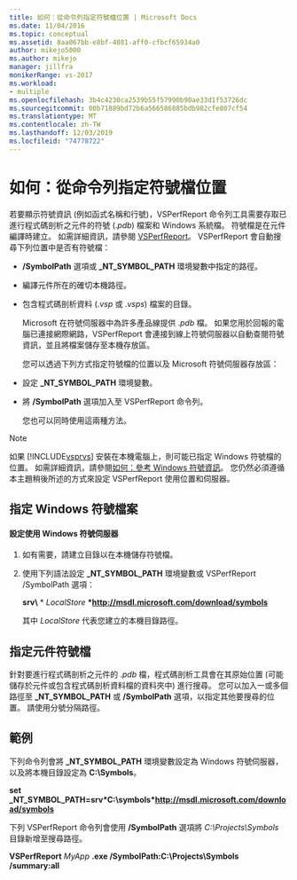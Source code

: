 ```yaml
---
title: 如何：從命令列指定符號檔位置 | Microsoft Docs
ms.date: 11/04/2016
ms.topic: conceptual
ms.assetid: 8aa067bb-e8bf-4081-aff0-cfbcf65934a0
author: mikejo5000
ms.author: mikejo
manager: jillfra
monikerRange: vs-2017
ms.workload:
- multiple
ms.openlocfilehash: 3b4c4230ca2539b55f57990b90ae33d1f53726dc
ms.sourcegitcommit: 00b71889bd72b6a566586885bdb982cfe807cf54
ms.translationtype: MT
ms.contentlocale: zh-TW
ms.lasthandoff: 12/03/2019
ms.locfileid: "74778722"
---
```

# <a name="how-to-specify-symbol-file-locations-from-the-command-line"></a>如何：從命令列指定符號檔位置
若要顯示符號資訊 (例如函式名稱和行號)，VSPerfReport 命令列工具需要存取已進行程式碼剖析之元件的符號 (.*pdb*) 檔案和 Windows 系統檔。 符號檔是在元件編譯時建立。 如需詳細資訊，請參閱 [VSPerfReport](../profiling/vsperfreport.md)。 VSPerfReport 會自動搜尋下列位置中是否有符號檔：

- **/SymbolPath** 選項或 **_NT_SYMBOL_PATH** 環境變數中指定的路徑。

- 編譯元件所在的確切本機路徑。

- 包含程式碼剖析資料 (.*vsp* 或 .*vsps*) 檔案的目錄。

  Microsoft 在符號伺服器中為許多產品線提供 .*pdb* 檔。 如果您用於回報的電腦已連接網際網路，VSPerfReport 會連接到線上符號伺服器以自動查閱符號資訊，並且將檔案儲存至本機存放區。

  您可以透過下列方式指定符號檔的位置以及 Microsoft 符號伺服器存放區：

- 設定 **_NT_SYMBOL_PATH** 環境變數。

- 將 **/SymbolPath** 選項加入至 VSPerfReport 命令列。

  您也可以同時使用這兩種方法。

> [!NOTE]
> 如果 [!INCLUDE[vsprvs](../code-quality/includes/vsprvs_md.md)] 安裝在本機電腦上，則可能已指定 Windows 符號檔的位置。 如需詳細資訊，請參閱[如何：參考 Windows 符號資訊](../profiling/how-to-reference-windows-symbol-information.md)。 您仍然必須遵循本主題稍後所述的方式來設定 VSPerfReport 使用位置和伺服器。

## <a name="specify-windows-symbol-files"></a>指定 Windows 符號檔案

#### <a name="to-configure-the-use-of-the-windows-symbol-server"></a>設定使用 Windows 符號伺服器

1. 如有需要，請建立目錄以在本機儲存符號檔。

2. 使用下列語法設定 **_NT_SYMBOL_PATH** 環境變數或 VSPerfReport /SymbolPath 選項：

    **srv\\** * *LocalStore* **\*http://msdl.microsoft.com/download/symbols**

    其中 *LocalStore* 代表您建立的本機目錄路徑。

## <a name="specify-component-symbol-files"></a>指定元件符號檔
 針對要進行程式碼剖析之元件的 .*pdb* 檔，程式碼剖析工具會在其原始位置 (可能儲存於元件或包含程式碼剖析資料檔的資料夾中) 進行搜尋。 您可以加入一或多個路徑至 **_NT_SYMBOL_PATH** 或 **/SymbolPath** 選項，以指定其他要搜尋的位置。 請使用分號分隔路徑。

## <a name="example"></a>範例
 下列命令列會將 **_NT_SYMBOL_PATH** 環境變數設定為 Windows 符號伺服器，以及將本機目錄設定為 **C:\Symbols**。

 **set  _NT_SYMBOL_PATH=srv\*C:\symbols\*http://msdl.microsoft.com/download/symbols**

 下列 VSPerfReport 命令列會使用 **/SymbolPath** 選項將 *C:\Projects\Symbols* 目錄新增至搜尋路徑。

 **VSPerfReport**  *MyApp* **.exe /SymbolPath:C:\Projects\Symbols /summary:all**
